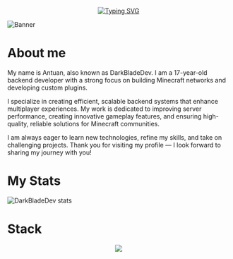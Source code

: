 <p align="center">
  <a href="https://git.io/typing-svg"><img src="https://readme-typing-svg.demolab.com?font=Fira+Code&pause=1000&color=B41DF7&center=true&width=435&lines=I+am+DarkBladeDev.;Backend+programmer;Server+%26+Network+developer;Programming+is+elegant+%F0%9F%A7%A0+%E2%9C%A8" alt="Typing SVG" /></a>
</p>

![Banner](https://github.com/user-attachments/assets/da80ddbf-0e5e-4647-b576-b302843622f1)

# About me
My name is Antuan, also known as DarkBladeDev. I am a 17-year-old backend developer with a strong focus on building Minecraft networks and developing custom plugins.

I specialize in creating efficient, scalable backend systems that enhance multiplayer experiences. My work is dedicated to improving server performance, creating innovative gameplay features, and ensuring high-quality, reliable solutions for Minecraft communities.

I am always eager to learn new technologies, refine my skills, and take on challenging projects. Thank you for visiting my profile — I look forward to sharing my journey with you!



# My Stats
![DarkBladeDev stats](https://github-readme-stats.vercel.app/api?username=DarkBladeDev&show_icons=true&theme=tokyonight)

# Stack
<p align="center">
  <img src="https://skillicons.dev/icons?i=git,github,java,maven,python,postgres&perline=3" />
</p>
